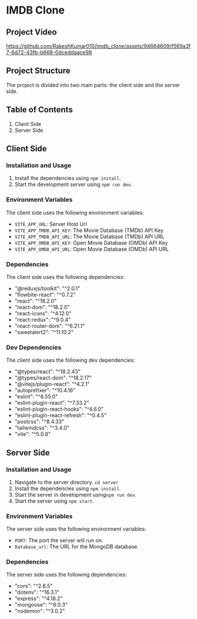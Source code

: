 # IMDB Clone

## Project Video
https://github.com/RakeshKumar010/imdb_clone/assets/94664609/f569a3f7-6d72-43fb-b668-0dceddaace98

## Project Structure
The project is divided into two main parts: the client side and the server side. 

## Table of Contents
1. Client Side
2. Server Side

## Client Side

### Installation and Usage
1. Install the dependencies using `npm install`.
2. Start the development server using `npm run dev`.

### Environment Variables
The client side uses the following environment variables:
- `VITE_APP_URL`: Server Host Url
- `VITE_APP_TMDB_API_KEY`: The Movie Database (TMDb) API Key
- `VITE_APP_TMDB_API_URL`: The Movie Database (TMDb) API URL
- `VITE_APP_OMDB_API_KEY`: Open Movie Database (OMDb) API Key
- `VITE_APP_OMDB_API_URL`: Open Movie Database (OMDb) API URL

### Dependencies
The client side uses the following dependencies:
- "@reduxjs/toolkit": "^2.0.1"
- "flowbite-react": "^0.7.2"
- "react": "^18.2.0"
- "react-dom": "^18.2.0"
- "react-icons": "^4.12.0"
- "react-redux": "^9.0.4"
- "react-router-dom": "^6.21.1"
- "sweetalert2": "^11.10.2"

### Dev Dependencies
The client side uses the following dev dependencies:
- "@types/react": "^18.2.43"
- "@types/react-dom": "^18.2.17"
- "@vitejs/plugin-react": "^4.2.1"
- "autoprefixer": "^10.4.16"
- "eslint": "^8.55.0"
- "eslint-plugin-react": "^7.33.2"
- "eslint-plugin-react-hooks": "^4.6.0"
- "eslint-plugin-react-refresh": "^0.4.5"
- "postcss": "^8.4.33"
- "tailwindcss": "^3.4.0"
- "vite": "^5.0.8"

## Server Side

### Installation and Usage
1. Navigate to the server directory. `cd server`
2. Install the dependencies using `npm install`.
3. Start the server in development using`npm run dev`.
3. Start the server using `npm start`.

### Environment Variables
The server side uses the following environment variables:
- `PORT`: The port the server will run on.
- `Database_url`: The URL for the MongoDB database.

### Dependencies
The server side uses the following dependencies:
- "cors": "^2.8.5"
- "dotenv": "^16.3.1"
- "express": "^4.18.2"
- "mongoose": "^8.0.3"
- "nodemon": "^3.0.2"


